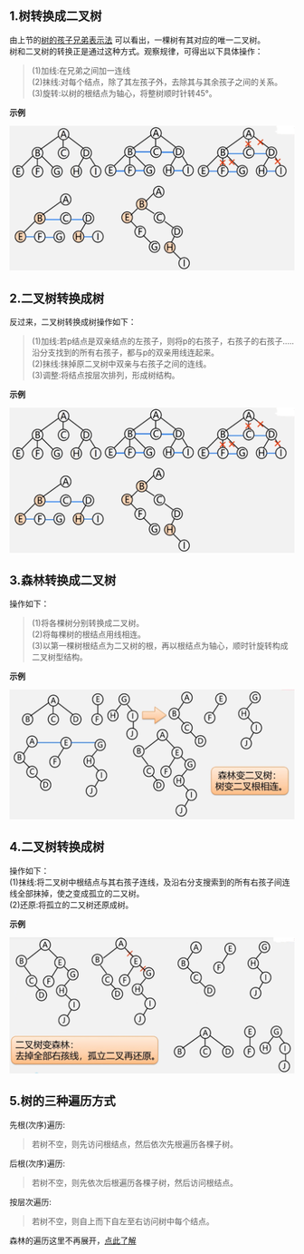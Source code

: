 ## 1.树转换成二叉树  
由上节的[树的孩子兄弟表示法](https://github.com/Minichiellon/MyNotes/blob/main/%E6%95%B0%E6%8D%AE%E7%BB%93%E6%9E%84/5.%E6%A0%91/5.7%E6%A0%91%E7%9A%84%E5%AD%98%E5%82%A8%E7%BB%93%E6%9E%84.md)
可以看出，一棵树有其对应的唯一二叉树。  
树和二叉树的转换正是通过这种方式。观察规律，可得出以下具体操作：  
>(1)加线:在兄弟之间加一连线  
>(2)抹线:对每个结点，除了其左孩子外，去除其与其余孩子之间的关系。  
>(3)旋转:以树的根结点为轴心，将整树顺时针转45°。  

**示例**  
<div><img src="./images/树转换成二叉树示例.png"> </img></div>  

## 2.二叉树转换成树  
反过来，二叉树转换成树操作如下：  
>(1)加线:若p结点是双亲结点的左孩子，则将p的右孩子，右孩子的右孩子.….沿分支找到的所有右孩子，都与p的双亲用线连起来。  
>(2)抹线:抹掉原二叉树中双亲与右孩子之间的连线。  
>(3)调整:将结点按层次排列，形成树结构。  

**示例**  
<div><img src="./images/树转换成二叉树示例.png"> </img></div>  

## 3.森林转换成二叉树  
操作如下：  
>(1)将各棵树分别转换成二叉树。  
>(2)将每棵树的根结点用线相连。  
>(3)以第一棵树根结点为二又树的根，再以根结点为轴心，顺时针旋转构成二叉树型结构。

**示例**  
<div><img src="./images/森林转换成二叉树示例.png"> </img></div>  

## 4.二叉树转换成树  
操作如下：  
(1)抹线:将二叉树中根结点与其右孩子连线，及沿右分支搜索到的所有右孩子间连线全部抹掉，使之变成孤立的二又树。  
(2)还原:将孤立的二又树还原成树。  

**示例**  
<div><img src="./images/二叉树转换成森林示例.png"> </img></div>  

## 5.树的三种遍历方式  
先根(次序)遍历:  
>若树不空，则先访问根结点，然后依次先根遍历各棵子树。

后根(次序)遍历:  
>若树不空，则先依次后根遍历各棵子树，然后访问根结点。

按层次遍历:  
>若树不空，则自上而下自左至右访问树中每个结点。

森林的遍历这里不再展开，[点此了解](https://www.bilibili.com/video/BV1nJ411V7bd?p=100&spm_id_from=pageDriver&vd_source=118ad2466a5a4a8b06a7b6552954cba9)
